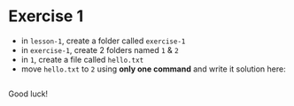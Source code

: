 # Exercise 1
* in `lesson-1`, create a folder called `exercise-1`
* in `exercise-1`, create 2 folders named `1` & `2` 
* in `1`, create a file called `hello.txt`
* move `hello.txt` to `2` using **only one command** and write it solution here:
```bash

```

Good luck!
